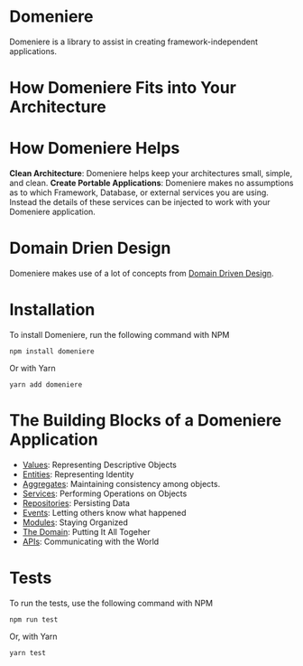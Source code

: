 # Domeniere
Domeniere is a library to assist in creating framework-independent applications.

# How Domeniere Fits into Your Architecture

# How Domeniere Helps
**Clean Architecture**: Domeniere helps keep your architectures small, simple, and clean.
**Create Portable Applications**: Domeniere makes no assumptions as to which Framework, Database, or external services you are using. Instead the details of these services can be injected to work with your Domeniere application.

# Domain Drien Design
Domeniere makes use of a lot of concepts from [Domain Driven Design](https://martinfowler.com/tags/domain%20driven%20design.html).

# Installation
To install Domeniere, run the following command with NPM
```
npm install domeniere
```
Or with Yarn
```
yarn add domeniere
```

# The Building Blocks of a Domeniere Application
- [Values](src/value/README.md): Representing Descriptive Objects
- [Entities](src/entity/README.md): Representing Identity
- [Aggregates](src/aggregate/README.md): Maintaining consistency among objects.
- [Services](src/service/README.md): Performing Operations on Objects
- [Repositories](src/repository/README.md): Persisting Data
- [Events](src/event/README.md): Letting others know what happened
- [Modules](src/module/README.md): Staying Organized
- [The Domain](src/domain/README.md): Putting It All Togeher
- [APIs](src/api/README.md): Communicating with the World

# Tests
To run the tests, use the following command with NPM
```
npm run test
```
Or, with Yarn
```
yarn test
```
